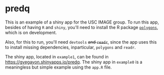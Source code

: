 
<!-- README.md is generated from README.Rmd. Please edit that file -->
predq
=====

This is an example of a shiny app for the USC IMAGE group. To run this app, besides of having `R` and `shiny`, you'll need to install the R package [`polygons`](https://github.com/USCBiostats/polygons), which is on development.

Also, for this to run, you'll need `devtools` ~~and `readr`~~, since the app uses this to install missing dependencies, inparticular, `polygons` and `readr`.

The shiny app, located in `example1`, can be found in <https://gvegayon.shinyapps.io/predq>. The shiny app in `example0` is a meaningless but simple example using the `app.R` file.
